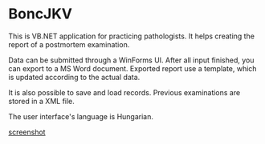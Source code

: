 ﻿# BoncJKV

This is VB.NET application for practicing pathologists.
It helps creating the report of a postmortem examination.

Data can be submitted through a WinForms UI. After all input finished, you can export to a MS Word document.
Exported report use a template, which is updated according to the actual data.

It is also possible to save and load records. Previous examinations are stored in a XML file.

The user interface's language is Hungarian.

[screenshot](Resources/screenshot.png)
